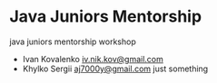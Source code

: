 # Java Juniors Mentorship
java juniors mentorship workshop
* Ivan Kovalenko iv.nik.kov@gmail.com
* Khylko Sergii aj7000y@gmail.com
just something
